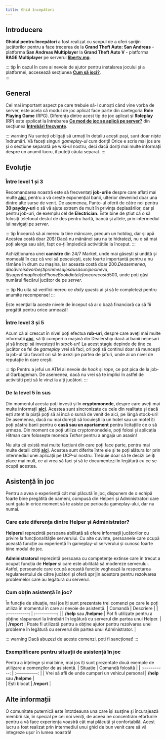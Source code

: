 ```yaml
---
title: Ghid începători
---
```


## Introducere

**Ghidul pentru începători** a fost realizat cu scopul de a oferi sprijin jucătorilor pentru a face trecerea de la **Grand Theft Auto: San Andreas** - platforma **San Andreas Multiplayer** la **Grand Theft Auto V** - platforma **RAGE Multiplayer** pe serverul **[liberty.mp](https://liberty.mp)**. 

::: tip
În cazul în care ai nevoie de ajutor pentru instalarea jocului și a platformei, accesează secțiunea **[Cum să joci?](./how-to-play)**.  
:::

## General

Cel mai important aspect pe care trebuie să-l cunoști când vine vorba de server, este acela că modul de joc aplicat face parte din caetegoria **Role Playing Game** (RPG). Diferența dintre acest tip de joc aplicat și **Roleplay** (RP) este explicat la întrebarea **[Ce mod de joc se aplică pe server?](./faq#ce-mod-de-joc-se-aplica-pe-server)** din secțiunea **[Întrebări frecvente](./faq)**.

::: warning
Nu sunteți obligați să urmați în detaliu acești pași, sunt doar niște îndrumări. Vă faceți singuri *gameplay-ul* cum doriți! Orice e scris mai jos are și o secțiune separată pe wiki-ul nostru, deci dacă doriți mai multe informații despre un anumit lucru, îl puteți căuta separat.
:::

## Evoluție 

### Între level 1 și 3

Recomandarea noastră este să frecventați **job-urile** despre care aflați mai multe [**aici**](https://wiki.liberty.mp/jobs/), pentru a vă crește exponențial banii, ulterior devenind doar una dintre alte surse de venit. De asemenea, Panto-ul oferit de către noi pentru **30 payday-uri** o să vă ajute extrem de mult în privința deplasărilor, dar și pentru job-uri, de exemplu cel de **Electrician**. Este bine de știut că o să folosiți telefonul destul de des pentru hartă, bancă și altele, prin intermediul lui navigați pe *server*.

::: tip
Încearcă să ai mereu la tine mâncare, precum un hotdog, dar și apă. Acestea costă doar 20$! Dacă nu mănânci sau nu te hidratezi, nu o să mai poți alerga sau sări, fapt ce-ți împiedică activitățile la început.
:::

Achiziționarea unei **canistre** din 24/7 Market, unde mai găsești și undiță și momeală în caz că vrei să pescuiești, este foarte importantă pentru a nu rămâne în drum cu mașina, iar aceasta costă doar 200$. De asemenea, dacă vrei să vorbești prin mesaje sau să suni pe cineva, îți sugerăm aplicația PhoneBook din telefon care costă 500$, unde poți găsi numărul fiecărui jucător de pe *server*.

::: tip
Nu uita să verifici mereu ce *daily quests* ai și să le completezi pentru anumite recompense!
:::

Este esențial la aceste nivele de început să ai o bază financiară ca să fii pregătit pentru orice urmează!

### Între level 3 și 5

Acum că ai crescut în nivel poți efectua **rob-uri**, despre care aveți mai multe informații [**aici**](./general/atm-robbery), să îți cumperi o mașină din Dealership dacă ai banii necesari și să începi să investești în *stock-uri*! La acest stagiu depinde de tine ca jucător ce fel de *gameplay* vrei să faci, ori poți să continui doar să muncești la job-ul tău favorit ori să te axezi pe partea de jafuri, unde ai un nivel de reputație în care crești.

::: tip
Pentru a jefui un ATM ai nevoie de *hook* și *rope*, ce pot pica de la job-ul Garbageman. De asemenea, dacă nu vrei să te implici în astfel de activități poți să le vinzi la alți jucători.
:::


### De la level 5 în sus

Din momentul acesta poți investi și în **cryptomonede**, despre care aveți mai multe informații [**aici**](./economy/crypto). Acestea sunt sincronizate cu cele din realitate și dacă ești atent la piață poți să ai încă o sursă de venit de aici, pe lângă stock-uri! De asemenea, dacă nu mai dorești să locuiești la un hotel sau un motel îți poți păstra banii pentru o **casă sau un apartament** pentru licitațiile ce o să urmeze. Din moment ce poți utiliza cryptomonedele, poți folosi și aplicația Hitman care folosește moneda *Tether* pentru a angaja un asasin!

Nu uita că există mai multe facțiuni din care poți face parte, pentru mai multe detalii citiți [**aici**](./factions). Acestea sunt diferite între ele și te poți alătura lor prin intermediul unei aplicații pe UCP-ul nostru. Trebuie doar să te decizi ce îți place mai mult, ce ai vrea să faci și să te documentezi în legătură cu ce se ocupă acestea.


## Asistență în joc

Pentru a avea o experiență cât mai plăcută în joc, dispunem de o echipă foarte bine pregătită de oameni, compusă din Helperi și Administratori care sunt gata în orice moment să te asiste pe perioada gameplay-ului, dar nu numai.  

### Care este diferența dintre Helper și Administrator?  

**Helperul** reprezintă persoana abilitată să ofere informații jucătorilor cu privire la funcționalitățile serverului. Cu alte cuvinte, persoanele care ocupă această funcție au experiență în gameplay-ul serverului și cunosc foarte bine modul de joc.

**Administratorul** reprezintă persoana cu competențe extinse care în trecut a ocupat funcția de **Helper** și care este abilitată să modereze serverului. Astfel, persoanele care ocupă această funcție veghează la respectarea regulamentului de către jucători și oferă sprijin acestora pentru rezolvarea problemelor care au legătură cu serverul.  

### Cum obțin asistență în joc?   

În funcție de situație, mai jos îți sunt prezentate trei comenzi pe care le poți utiliza în momentul în care ai nevoie de asistență. 
| Comandă | Descriere |
| :-----------: | :-----------: | 
| **/help** sau **/helpme** | Pot fi utilizate pentru a obține răspunsuri la întrebări în legătură cu serverul din partea unui Helper. |  
| **/report** | Poate fi utilizată pentru a obține ajutor pentru rezolvarea unei probleme în legătură cu serverul din partea unui Administrator. |  

::: warning 
Dacă abuzezi de aceste comenzi, poți fi sancționat! 
::: 

### Exemplificare pentru situații de asistență în joc

Pentru a înțelege și mai bine, mai jos îți sunt prezentate două exemple de utilizare a comenzilor de asistență. 
| Situație | Comandă folosită |
| :-----------: | :-----------: | 
| Vrei să afli de unde cumperi un vehicul personal | **/help** sau **/helpme** |  
| Ești blocat | **/report** |  

## Alte informații  

O comunitate puternică este întotdeauna una care își susține și încurajează membrii săi, în special pe cei noi veniți, de aceea ne concentrăm eforturile pentru a vă face experiența voastră cât mai plăcută și confortabilă. Acest lucru a fost realizat prin intermediul unui ghid de bun venit care să vă integreze ușor în lumea noastră! 


